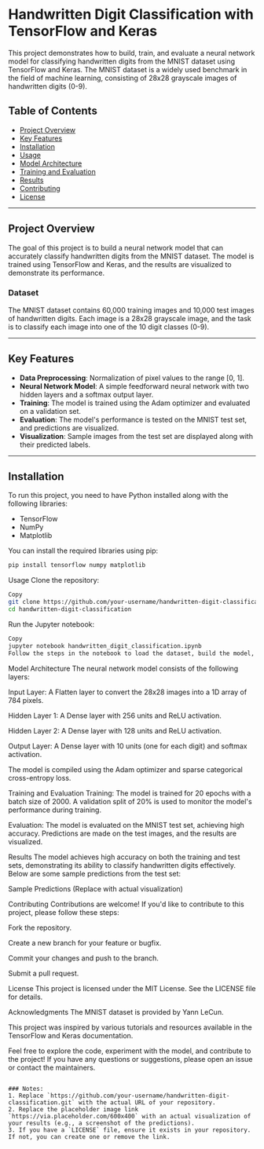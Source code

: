 
# Handwritten Digit Classification with TensorFlow and Keras

This project demonstrates how to build, train, and evaluate a neural network model for classifying handwritten digits from the MNIST dataset using TensorFlow and Keras. The MNIST dataset is a widely used benchmark in the field of machine learning, consisting of 28x28 grayscale images of handwritten digits (0-9).

## Table of Contents
- [Project Overview](#project-overview)
- [Key Features](#key-features)
- [Installation](#installation)
- [Usage](#usage)
- [Model Architecture](#model-architecture)
- [Training and Evaluation](#training-and-evaluation)
- [Results](#results)
- [Contributing](#contributing)
- [License](#license)

---

## Project Overview

The goal of this project is to build a neural network model that can accurately classify handwritten digits from the MNIST dataset. The model is trained using TensorFlow and Keras, and the results are visualized to demonstrate its performance.

### Dataset
The MNIST dataset contains 60,000 training images and 10,000 test images of handwritten digits. Each image is a 28x28 grayscale image, and the task is to classify each image into one of the 10 digit classes (0-9).

---

## Key Features

- **Data Preprocessing**: Normalization of pixel values to the range [0, 1].
- **Neural Network Model**: A simple feedforward neural network with two hidden layers and a softmax output layer.
- **Training**: The model is trained using the Adam optimizer and evaluated on a validation set.
- **Evaluation**: The model's performance is tested on the MNIST test set, and predictions are visualized.
- **Visualization**: Sample images from the test set are displayed along with their predicted labels.

---

## Installation

To run this project, you need to have Python installed along with the following libraries:

- TensorFlow
- NumPy
- Matplotlib

You can install the required libraries using pip:

```bash
pip install tensorflow numpy matplotlib
```
Usage
Clone the repository:

```bash
Copy
git clone https://github.com/your-username/handwritten-digit-classification.git
cd handwritten-digit-classification
```
Run the Jupyter notebook:

```bash
Copy
jupyter notebook handwritten_digit_classification.ipynb
Follow the steps in the notebook to load the dataset, build the model, train it, and evaluate its performance.
```
Model Architecture
The neural network model consists of the following layers:

Input Layer: A Flatten layer to convert the 28x28 images into a 1D array of 784 pixels.

Hidden Layer 1: A Dense layer with 256 units and ReLU activation.

Hidden Layer 2: A Dense layer with 128 units and ReLU activation.

Output Layer: A Dense layer with 10 units (one for each digit) and softmax activation.

The model is compiled using the Adam optimizer and sparse categorical cross-entropy loss.

Training and Evaluation
Training: The model is trained for 20 epochs with a batch size of 2000. A validation split of 20% is used to monitor the model's performance during training.

Evaluation: The model is evaluated on the MNIST test set, achieving high accuracy. Predictions are made on the test images, and the results are visualized.

Results
The model achieves high accuracy on both the training and test sets, demonstrating its ability to classify handwritten digits effectively. Below are some sample predictions from the test set:

Sample Predictions (Replace with actual visualization)

Contributing
Contributions are welcome! If you'd like to contribute to this project, please follow these steps:

Fork the repository.

Create a new branch for your feature or bugfix.

Commit your changes and push to the branch.

Submit a pull request.

License
This project is licensed under the MIT License. See the LICENSE file for details.

Acknowledgments
The MNIST dataset is provided by Yann LeCun.

This project was inspired by various tutorials and resources available in the TensorFlow and Keras documentation.

Feel free to explore the code, experiment with the model, and contribute to the project! If you have any questions or suggestions, please open an issue or contact the maintainers.

```

### Notes:
1. Replace `https://github.com/your-username/handwritten-digit-classification.git` with the actual URL of your repository.
2. Replace the placeholder image link `https://via.placeholder.com/600x400` with an actual visualization of your results (e.g., a screenshot of the predictions).
3. If you have a `LICENSE` file, ensure it exists in your repository. If not, you can create one or remove the link.
```


